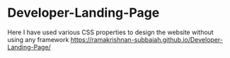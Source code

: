 # Developer-Landing-Page
Here I have used various CSS properties to design the website without using any framework
https://ramakrishnan-subbaiah.github.io/Developer-Landing-Page/
